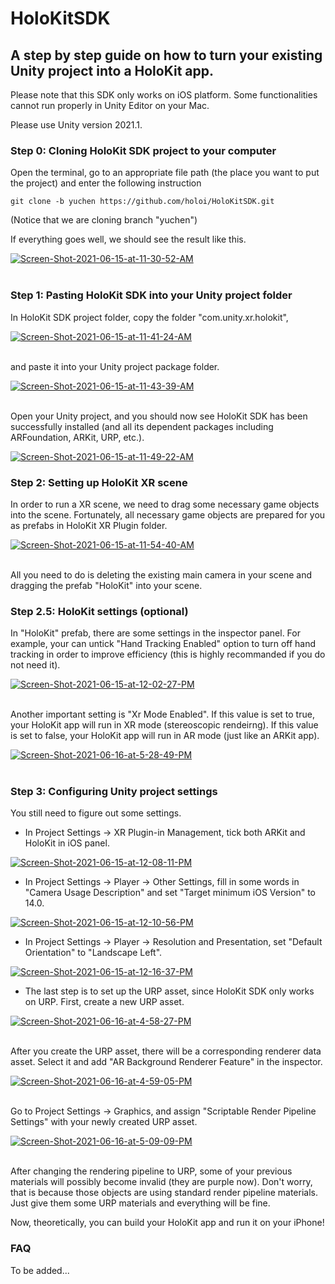 # HoloKitSDK

## A step by step guide on how to turn your existing Unity project into a HoloKit app.

Please note that this SDK only works on iOS platform. Some functionalities cannot run properly in Unity Editor on your Mac.

Please use Unity version 2021.1.

### Step 0: Cloning HoloKit SDK project to your computer

Open the terminal, go to an appropriate file path (the place you want to put the project) and enter the following instruction

```
git clone -b yuchen https://github.com/holoi/HoloKitSDK.git
```
(Notice that we are cloning branch "yuchen")

If everything goes well, we should see the result like this.

<a href="https://ibb.co/BGLsjjy"><img src="https://i.ibb.co/HC7gYYt/Screen-Shot-2021-06-15-at-11-30-52-AM.png" alt="Screen-Shot-2021-06-15-at-11-30-52-AM" border="0"></a><br /><a target='_blank' href='https://imgbb.com/'></a><br />


### Step 1: Pasting HoloKit SDK into your Unity project folder

In HoloKit SDK project folder, copy the folder "com.unity.xr.holokit",

<a href="https://ibb.co/Jz5Q5bz"><img src="https://i.ibb.co/HrndnMr/Screen-Shot-2021-06-15-at-11-41-24-AM.png" alt="Screen-Shot-2021-06-15-at-11-41-24-AM" border="0"></a><br /><a target='_blank' href='https://imgbb.com/'></a><br />

and paste it into your Unity project package folder.

<a href="https://ibb.co/h888Mqf"><img src="https://i.ibb.co/ysssR3S/Screen-Shot-2021-06-15-at-11-43-39-AM.png" alt="Screen-Shot-2021-06-15-at-11-43-39-AM" border="0"></a><br /><a target='_blank' href='https://imgbb.com/'></a><br />

Open your Unity project, and you should now see HoloKit SDK has been successfully installed (and all its dependent packages including ARFoundation, ARKit, URP, etc.).

<a href="https://ibb.co/b7CDQCW"><img src="https://i.ibb.co/N7JbtJV/Screen-Shot-2021-06-15-at-11-49-22-AM.png" alt="Screen-Shot-2021-06-15-at-11-49-22-AM" border="0"></a>

### Step 2: Setting up HoloKit XR scene

In order to run a XR scene, we need to drag some necessary game objects into the scene. Fortunately, all necessary game objects are prepared for you as prefabs in HoloKit XR Plugin folder.

<a href="https://ibb.co/PTDsr3n"><img src="https://i.ibb.co/VHw0LrZ/Screen-Shot-2021-06-15-at-11-54-40-AM.png" alt="Screen-Shot-2021-06-15-at-11-54-40-AM" border="0"></a><br /><a target='_blank' href='https://imgbb.com/'></a><br />

All you need to do is deleting the existing main camera in your scene and dragging the prefab "HoloKit" into your scene.

### Step 2.5: HoloKit settings (optional)

In "HoloKit" prefab, there are some settings in the inspector panel. For example, your can untick "Hand Tracking Enabled" option to turn off hand tracking in order to improve efficiency (this is highly recommanded if you do not need it).

<a href="https://ibb.co/zxrnWCQ"><img src="https://i.ibb.co/3d7r5V4/Screen-Shot-2021-06-15-at-12-02-27-PM.png" alt="Screen-Shot-2021-06-15-at-12-02-27-PM" border="0"></a><br /><a target='_blank' href='https://imgbb.com/'></a><br />

Another important setting is "Xr Mode Enabled". If this value is set to true, your HoloKit app will run in XR mode (stereoscopic rendeirng). If this value is set to false, your HoloKit app will run in AR mode (just like an ARKit app).

<a href="https://ibb.co/zGDM2f9"><img src="https://i.ibb.co/kQv7Dcb/Screen-Shot-2021-06-16-at-5-28-49-PM.png" alt="Screen-Shot-2021-06-16-at-5-28-49-PM" border="0"></a><br /><a target='_blank' href='https://nonprofitlight.com/me/calais/washington-county-emergency-medical-services-authority'></a><br />

### Step 3: Configuring Unity project settings

You still need to figure out some settings.

* In Project Settings -> XR Plugin-in Management, tick both ARKit and HoloKit in iOS panel.

<a href="https://ibb.co/vhB9nHw"><img src="https://i.ibb.co/C6tLGz1/Screen-Shot-2021-06-15-at-12-08-11-PM.png" alt="Screen-Shot-2021-06-15-at-12-08-11-PM" border="0"></a>

* In Project Settings -> Player -> Other Settings, fill in some words in "Camera Usage Description" and set "Target minimum iOS Version" to 14.0.

<a href="https://ibb.co/BZrX5qs"><img src="https://i.ibb.co/tsx7T8C/Screen-Shot-2021-06-15-at-12-10-56-PM.png" alt="Screen-Shot-2021-06-15-at-12-10-56-PM" border="0"></a>

* In Project Settings -> Player -> Resolution and Presentation, set "Default Orientation" to "Landscape Left".

<a href="https://ibb.co/tc03kNH"><img src="https://i.ibb.co/ft3QBKX/Screen-Shot-2021-06-15-at-12-16-37-PM.png" alt="Screen-Shot-2021-06-15-at-12-16-37-PM" border="0"></a>

* The last step is to set up the URP asset, since HoloKit SDK only works on URP. First, create a new URP asset.

<a href="https://ibb.co/RTYRBv0"><img src="https://i.ibb.co/PGFq9mh/Screen-Shot-2021-06-16-at-4-58-27-PM.png" alt="Screen-Shot-2021-06-16-at-4-58-27-PM" border="0"></a><br /><a target='_blank' href='https://nonprofitlight.com/me/calais/washington-county-emergency-medical-services-authority'></a><br />

After you create the URP asset, there will be a corresponding renderer data asset. Select it and add "AR Background Renderer Feature" in the inspector.

<a href="https://ibb.co/17Jc96V"><img src="https://i.ibb.co/LYhKC5w/Screen-Shot-2021-06-16-at-4-59-05-PM.png" alt="Screen-Shot-2021-06-16-at-4-59-05-PM" border="0"></a><br /><a target='_blank' href='https://nonprofitlight.com/me/calais/washington-county-emergency-medical-services-authority'></a><br />

Go to Project Settings -> Graphics, and assign "Scriptable Render Pipeline Settings" with your newly created URP asset.

<a href="https://ibb.co/68p6V1B"><img src="https://i.ibb.co/r3LnTcs/Screen-Shot-2021-06-16-at-5-09-09-PM.png" alt="Screen-Shot-2021-06-16-at-5-09-09-PM" border="0"></a><br /><a target='_blank' href='https://nonprofitlight.com/me/calais/washington-county-emergency-medical-services-authority'></a><br />

After changing the rendering pipeline to URP, some of your previous materials will possibly become invalid (they are purple now). Don't worry, that is because those objects are using standard render pipeline materials. Just give them some URP materials and everything will be fine.

Now, theoretically, you can build your HoloKit app and run it on your iPhone!

### FAQ

To be added...

